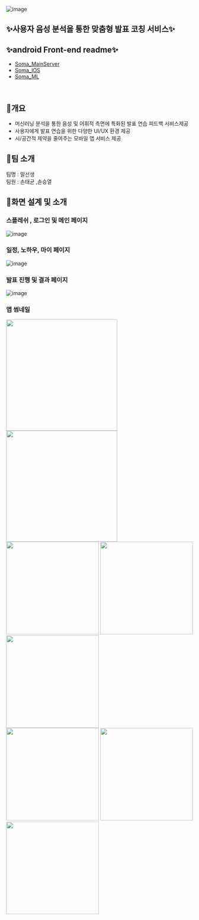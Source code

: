 ![image](/resource/speechteacher_logo.jpg)

## ✨사용자 음성 분석을 통한 맞춤형 발표 코칭 서비스✨

## ✨android Front-end readme✨
- [Soma_MainServer](https://git.swmgit.org/swm-12/12_swm48/soma_mainserver)
- [Soma_IOS](https://git.swmgit.org/swm-12/12_swm48/soma_ios)
- [Soma_ML](https://git.swmgit.org/swm-12/12_swm48/soma_ml)
  
<br>

## 📔개요
- 머신러닝 분석을 통한 음성 및 어휘적 측면에 특화된 발표 연습 피드백 서비스제공
- 사용자에게 발표 연습을 위한 다양한 UI/UX 환경 제공
- 시/공간적 제약을 줄여주는 모바일 앱 서비스 제공


## 👋팀 소개
팀명 : 말선생<br>
팀원 : 손태균 ,손승열<br>

## 👀화면 설계 및 소개

### 스플레쉬 , 로그인 및 메인 페이지
![image](/resource/front-end1.png)

### 일정, 노하우, 마이 페이지
![image](/resource/front-end2.png)

### ️발표 진행 및 결과 페이지
![image](/resource/front-end3.png)

### 앱 썸네일
<img src="/resource/slide1.png" width="300px"> <img src="/resource/slide2.png" width="300px"> <br>
<img src="/resource/slide3.png" width="250px"> <img src="/resource/slide4.png" width="250px"> <img src="/resource/slide5.png" width="250px"> <br>
<img src="/resource/slide6.png" width="250px"> <img src="/resource/slide7.png" width="250px"> <img src="/resource/slide8.png" width="250px"> <br>
